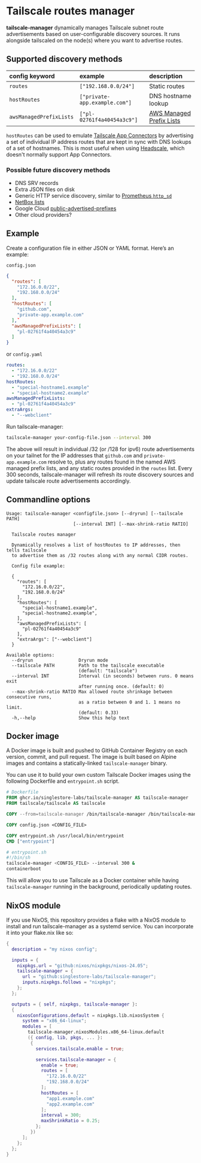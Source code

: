 # Tailscale routes manager

**tailscale-manager** dynamically manages Tailscale subnet route advertisements
based on user-configurable discovery sources. It runs alongside tailscaled on
the node(s) where you want to advertise routes.

## Supported discovery methods

| config keyword          | example                       | description                |
| :---------------------- | :---------------------------- | :------------------------- |
| `routes`                | `["192.168.0.0/24"]`          | Static routes              |
| `hostRoutes`            | `["private-app.example.com"]` | DNS hostname lookup        |
| `awsManagedPrefixLists` | `["pl-02761f4a40454a3c9"]`    | [AWS Managed Prefix Lists] |

[AWS Managed Prefix Lists]: https://docs.aws.amazon.com/vpc/latest/userguide/managed-prefix-lists.html

`hostRoutes` can be used to emulate [Tailscale App Connectors] by advertising a
set of individual IP address routes that are kept in sync with DNS lookups of a
set of hostnames. This is most useful when using [Headscale], which doesn't
normally support App Connectors.

[Tailscale App Connectors]: https://tailscale.com/kb/1281/app-connectors
[Headscale]: https://headscale.net/

### Possible future discovery methods

- DNS SRV records
- Extra JSON files on disk
- Generic HTTP service discovery, similar to [Prometheus `http_sd`](https://prometheus.io/docs/prometheus/2.54/http_sd/)
- [NetBox lists](https://github.com/devon-mar/netbox-lists)
- Google Cloud [public-advertised-prefixes](https://cloud.google.com/sdk/gcloud/reference/compute/public-advertised-prefixes)
- Other cloud providers?

## Example

Create a configuration file in either JSON or YAML format. Here’s an example:

`config.json`
```json
{
  "routes": [
    "172.16.0.0/22",
    "192.168.0.0/24"
  ],
  "hostRoutes": [
    "github.com",
    "private-app.example.com"
  ],̌
  "awsManagedPrefixLists": [
    "pl-02761f4a40454a3c9"
  ]
}
```
or `config.yaml`
```yaml
routes:
  - "172.16.0.0/22"
  - "192.168.0.0/24"
hostRoutes:
  - "special-hostname1.example"
  - "special-hostname2.example"
awsManagedPrefixLists:
  - "pl-02761f4a40454a3c9"
extraArgs:
  - "--webclient"
```

Run tailscale-manager:

```sh
tailscale-manager your-config-file.json --interval 300
```

The above will result in individual /32 (or /128 for ipv6) route advertisements
on your tailnet for the IP addresses that `github.com` and
`private-app.example.com` resolve to, plus any routes found in the named AWS
managed prefix lists, and any static routes provided in the `routes` list.
Every 300 seconds, tailscale-manager will refresh its route discovery sources
and update tailscale route advertisements accordingly.

## Commandline options

```
Usage: tailscale-manager <configfile.json> [--dryrun] [--tailscale PATH]
                         [--interval INT] [--max-shrink-ratio RATIO]

  Tailscale routes manager

  Dynamically resolves a list of hostRoutes to IP addresses, then tells tailscale
  to advertise them as /32 routes along with any normal CIDR routes.

  Config file example:

  {
    "routes": [
      "172.16.0.0/22",
      "192.168.0.0/24"
    ],
    "hostRoutes": [
      "special-hostname1.example",
      "special-hostname2.example",
    ],
    "awsManagedPrefixLists": [
      "pl-02761f4a40454a3c9"
    ],
    "extraArgs": ["--webclient"]
  }

Available options:
  --dryrun                 Dryrun mode
  --tailscale PATH         Path to the tailscale executable
                           (default: "tailscale")
  --interval INT           Interval (in seconds) between runs. 0 means exit
                           after running once. (default: 0)
  --max-shrink-ratio RATIO Max allowed route shrinkage between consecutive runs,
                           as a ratio between 0 and 1. 1 means no limit.
                           (default: 0.33)
  -h,--help                Show this help text
```

## Docker image

A Docker image is built and pushed to GitHub Container Registry on each version, commit, and pull request. The image is built based on Alpine images and contains a statically-linked `tailscale-manager` binary.

You can use it to build your own custom Tailscale Docker images using the following Dockerfile and `entrypoint.sh` script.

```dockerfile
# Dockerfile
FROM ghcr.io/singlestore-labs/tailscale-manager AS tailscale-manager
FROM tailscale/tailscale AS tailscale

COPY --from=tailscale-manager /bin/tailscale-manager /bin/tailscale-manager

COPY config.json <CONFIG_FILE>

COPY entrypoint.sh /usr/local/bin/entrypoint
CMD ["entrypoint"]
```

```sh
# entrypoint.sh
#!/bin/sh
tailscale-manager <CONFIG_FILE> --interval 300 &
containerboot
```

This will allow you to use Tailscale as a Docker container while having `tailscale-manager` running in the background, periodically updating routes.

## NixOS module

If you use NixOS, this repository provides a flake with a NixOS module to install and run tailscale-manager as a systemd service. You can incorporate it into your flake.nix like so:

```nix
{
  description = "my nixos config";

  inputs = {
    nixpkgs.url = "github:nixos/nixpkgs/nixos-24.05";
    tailscale-manager = {
      url = "github:singlestore-labs/tailscale-manager";
      inputs.nixpkgs.follows = "nixpkgs";
    };
  };

  outputs = { self, nixpkgs, tailscale-manager }:
  {
    nixosConfigurations.default = nixpkgs.lib.nixosSystem {
      system = "x86_64-linux";
      modules = [
        tailscale-manager.nixosModules.x86_64-linux.default
        ({ config, lib, pkgs, ... }:
         {
           services.tailscale.enable = true;

           services.tailscale-manager = {
             enable = true;
             routes = [
               "172.16.0.0/22"
               "192.168.0.0/24"
             ];
             hostRoutes = [
               "app1.example.com"
               "app2.example.com"
             ];
             interval = 300;
             maxShrinkRatio = 0.25;
           };
         })
      ];
    };
  };
}
```
